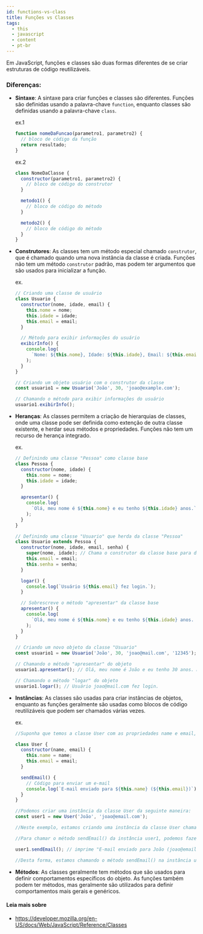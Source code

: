 ```yaml
---
id: functions-vs-class
title: Funções vs Classes
tags:
  - this
  - javascript
  - content
  - pt-br
---
```


Em JavaScript, funções e classes são duas formas diferentes de se criar estruturas de código reutilizáveis.

### Diferenças:

- **Sintaxe**: A sintaxe para criar funções e classes são diferentes. Funções são definidas usando a palavra-chave `function`, enquanto classes são definidas usando a palavra-chave `class`.

  ex.1

  ```js
  function nomeDaFuncao(parametro1, parametro2) {
    // bloco de código da função
    return resultado;
  }
  ```

  ex.2

  ```js
  class NomeDaClasse {
    constructor(parametro1, parametro2) {
      // bloco de código do construtor
    }

    metodo1() {
      // bloco de código do método
    }

    metodo2() {
      // bloco de código do método
    }
  }
  ```

- **Construtores**: As classes tem um método especial chamado `construtor`, que é chamado quando uma nova instância da classe é criada. Funções não tem um método `construtor` padrão, mas podem ter argumentos que são usados para inicializar a função.

  ex.

  ```js
  // Criando uma classe de usuário
  class Usuario {
    constructor(nome, idade, email) {
      this.nome = nome;
      this.idade = idade;
      this.email = email;
    }

    // Método para exibir informações do usuário
    exibirInfo() {
      console.log(
        `Nome: ${this.nome}, Idade: ${this.idade}, Email: ${this.email}`,
      );
    }
  }

  // Criando um objeto usuário com o construtor da classe
  const usuario1 = new Usuario('João', 30, 'joao@example.com');

  // Chamando o método para exibir informações do usuário
  usuario1.exibirInfo();
  ```

- **Heranças**: As classes permitem a criação de hierarquias de classes, onde uma classe pode ser definida como extenção de outra classe existente, e herdar seus métodos e propriedades. Funções não tem um recurso de herança integrado.

  ex.

  ```js
  // Definindo uma classe "Pessoa" como classe base
  class Pessoa {
    constructor(nome, idade) {
      this.nome = nome;
      this.idade = idade;
    }

    apresentar() {
      console.log(
        `Olá, meu nome é ${this.nome} e eu tenho ${this.idade} anos.`,
      );
    }
  }

  // Definindo uma classe "Usuario" que herda da classe "Pessoa"
  class Usuario extends Pessoa {
    constructor(nome, idade, email, senha) {
      super(nome, idade); // Chama o construtor da classe base para definir o nome e a idade
      this.email = email;
      this.senha = senha;
    }

    logar() {
      console.log(`Usuário ${this.email} fez login.`);
    }

    // Sobrescreve o método "apresentar" da classe base
    apresentar() {
      console.log(
        `Olá, meu nome é ${this.nome} e eu tenho ${this.idade} anos. Meu e-mail é ${this.email}.`,
      );
    }
  }

  // Criando um novo objeto da classe "Usuario"
  const usuario1 = new Usuario('João', 30, 'joao@mail.com', '12345');

  // Chamando o método "apresentar" do objeto
  usuario1.apresentar(); // Olá, meu nome é João e eu tenho 30 anos. Meu e-mail é joao@mail.com.

  // Chamando o método "logar" do objeto
  usuario1.logar(); // Usuário joao@mail.com fez login.
  ```

- **Instâncias**: As classes são usadas para criar instâncias de objetos, enquanto as funções geralmente são usadas como blocos de código reutilizáveis que podem ser chamados várias vezes.

  ex.

  ```js
  //Suponha que temos a classe User com as propriedades name e email, e o método sendEmail(), que envia um e-mail para o usuário:

  class User {
    constructor(name, email) {
      this.name = name;
      this.email = email;
    }

    sendEmail() {
      // Código para enviar um e-mail
      console.log(`E-mail enviado para ${this.name} (${this.email})`);
    }
  }

  //Podemos criar uma instância da classe User da seguinte maneira:
  const user1 = new User('João', 'joao@email.com');

  //Neste exemplo, estamos criando uma instância da classe User chamada user1 com as propriedades name igual a "João" e email igual a "joao@email.com".

  //Para chamar o método sendEmail() da instância user1, podemos fazer o seguinte:

  user1.sendEmail(); // imprime "E-mail enviado para João (joao@email.com)"

  //Desta forma, estamos chamando o método sendEmail() na instância user1, que imprimirá a mensagem "E-mail enviado para João (joao@email.com)" no console.
  ```

- **Métodos**: As classes geralmente tem métodos que são usados para definir comportamentos específicos do objeto. As funções também podem ter métodos, mas geralmente são utilizados para definir comportamentos mais gerais e genéricos.

#### Leia mais sobre

- https://developer.mozilla.org/en-US/docs/Web/JavaScript/Reference/Classes
